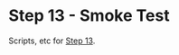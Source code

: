 # Step 13 - Smoke Test

Scripts, etc for [Step 13](https://github.com/kelseyhightower/kubernetes-the-hard-way/blob/master/docs/13-smoke-test.md).
